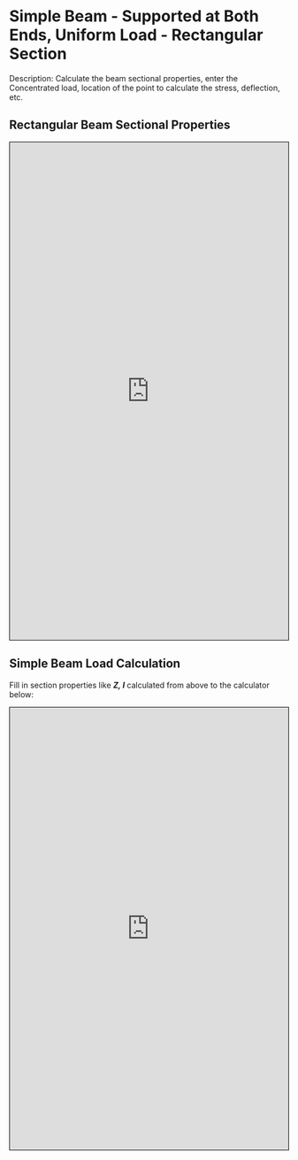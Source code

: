 # Simple Beam - Supported at Both Ends, Uniform Load - Rectangular Section
Description: Calculate the beam sectional properties, enter the Concentrated load, location of the point to calculate the stress, deflection, etc.

## Rectangular Beam Sectional Properties
<iframe src="https://v2.donwen.com/embed/c-20210906.173706522-e3d-0ec46e-5adb6f"
  width="100%" height="900" style="border:1px solid black;">
</iframe>

## Simple Beam Load Calculation
Fill in section properties like ***Z, I*** calculated from above to the calculator below:  
<iframe src="https://v2.donwen.com/embed/c-20220625.004602085-e3d-014446-50ea4e"
  width="100%" height="800" style="border:1px solid black;">
</iframe>
